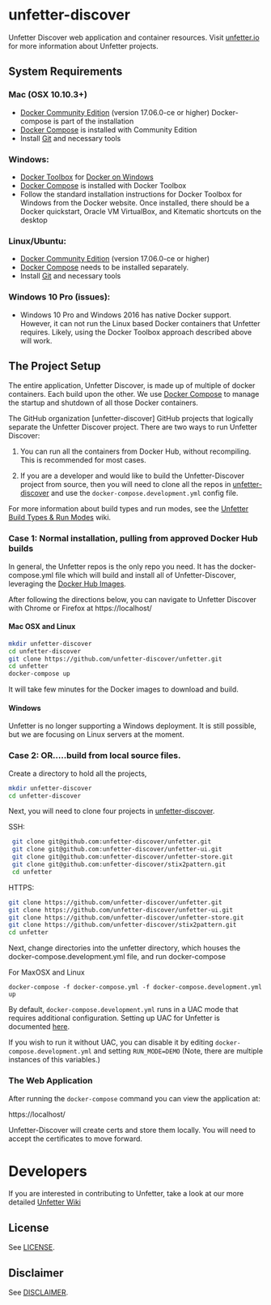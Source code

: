 # unfetter-discover

Unfetter Discover web application and container resources. Visit
[unfetter.io](http://unfetter.io) for more information about Unfetter projects.

## System Requirements
### Mac (OSX 10.10.3+)
* [Docker Community Edition](https://www.docker.com) (version 17.06.0-ce or higher)
Docker-compose is part of the installation
* [Docker Compose](https://www.docker.com/products/docker-compose) is installed with Community Edition
* Install [Git](https://git-scm.com/download/mac) and necessary tools

### Windows:
* [Docker Toolbox](https://docs.docker.com/toolbox/overview/) for [Docker on Windows](https://docs.docker.com/docker-for-windows/install/)
* [Docker Compose](https://www.docker.com/products/docker-compose) is installed with Docker Toolbox
* Follow the standard installation instructions for Docker Toolbox for Windows from the Docker website.  Once installed, there should be a Docker quickstart, Oracle VM VirtualBox, and Kitematic shortcuts on the desktop

### Linux/Ubuntu:
* [Docker Community Edition](https://www.docker.com) (version 17.06.0-ce or higher)
* [Docker Compose](https://docs.docker.com/compose/install) needs to be installed separately.
* Install [Git](https://git-scm.com/download/mac) and necessary tools


### Windows 10 Pro (issues):
* Windows 10 Pro and Windows 2016 has native Docker support.  However, it can not run the Linux based Docker containers that Unfetter requires.  Likely, using the Docker Toolbox approach described above will work.

## The Project Setup
The entire application, Unfetter Discover, is made up of multiple of docker
containers. Each build upon the other. We use
[Docker Compose](https://www.docker.com/products/docker-compose) to manage
the startup and shutdown of all those Docker containers.

The GitHub organization [unfetter-discover] GitHub projects that logically separate the Unfetter Discover project.  There are two ways to run Unfetter Discover:

1. You can run all the containers from Docker Hub, without recompiling. This
is recommended for most cases.

2. If you are a developer and would like to build the Unfetter-Discover project
from source, then you will need to clone all the repos in [unfetter-discover](https://www.github.com/unfetter-discover)
and use the `docker-compose.development.yml` config file.

For more information about build types and run modes, see the [Unfetter Build Types & Run Modes](https://github.com/unfetter-discover/unfetter/wiki/Unfetter-Build-Types-&-Run-Modes) wiki.


### Case 1: Normal installation, pulling from approved Docker Hub builds
In general, the Unfetter repos is the only repo you need.  It has the docker-compose.yml file which will build and install all of Unfetter-Discover, leveraging the [Docker Hub Images](https://hub.docker.com/u/unfetter/).  

After following the directions below, you can navigate to Unfetter Discover with Chrome or Firefox at https://localhost/

#### Mac OSX and Linux
```bash
mkdir unfetter-discover
cd unfetter-discover
git clone https://github.com/unfetter-discover/unfetter.git
cd unfetter
docker-compose up
```
It will take few minutes for the Docker images to download and build.

#### Windows 
Unfetter is no longer supporting a Windows deployment.  It is still possible, but we are focusing on Linux servers at the moment.


### Case 2: OR.....build from local source files.  

Create a directory to hold all the projects, 
```bash
mkdir unfetter-discover
cd unfetter-discover
```
Next, you will need to clone four projects in [unfetter-discover](https://www.github.com/unfetter-discover).  

SSH:
```bash
 git clone git@github.com:unfetter-discover/unfetter.git
 git clone git@github.com:unfetter-discover/unfetter-ui.git
 git clone git@github.com:unfetter-discover/unfetter-store.git
 git clone git@github.com:unfetter-discover/stix2pattern.git
 cd unfetter
 ```
 
 HTTPS:
 ```bash
 git clone https://github.com/unfetter-discover/unfetter.git
 git clone https://github.com/unfetter-discover/unfetter-ui.git
 git clone https://github.com/unfetter-discover/unfetter-store.git
 git clone https://github.com/unfetter-discover/stix2pattern.git
 cd unfetter
 ```
 
 Next, change directories into the unfetter directory, which houses the docker-compose.development.yml file, and run docker-compose
 
 For MaxOSX and Linux
 ```
 docker-compose -f docker-compose.yml -f docker-compose.development.yml up
```

By default, `docker-compose.development.yml` runs in a UAC mode that requires additional configuration.  Setting up UAC for Unfetter is documented [here](https://github.com/unfetter-discover/unfetter/wiki/GitHub-UAC-Configuration).

If you wish to run it without UAC, you can disable it by editing `docker-compose.development.yml` and setting `RUN_MODE=DEMO` (Note, there are multiple instances of this variables.)

### The Web Application

After running the `docker-compose` command you can view the application at:

https://localhost/

Unfetter-Discover will create certs and store them locally. You will need to
accept the certificates to move forward.

# Developers
If you are interested in contributing to Unfetter, take a look at our more detailed [Unfetter Wiki](https://github.com/unfetter-discover/unfetter/wiki)

## License

See [LICENSE](LICENSE.md).

## Disclaimer

See [DISCLAIMER](DISCLAIMER.md).
